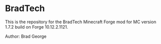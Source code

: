 BradTech
========

This is the repository for the BradTech Minecraft Forge mod for MC version 1.7.2 build on Forge 10.12.2.1121.

Author: Brad George
